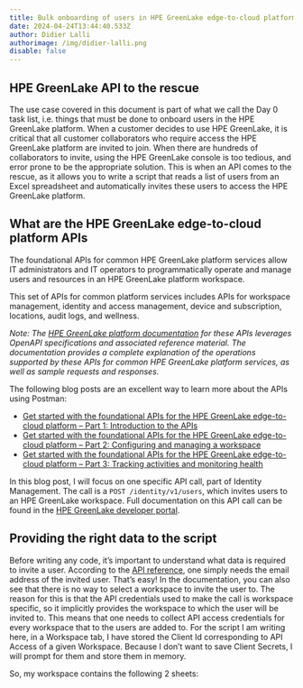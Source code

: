 ```yaml
---
title: Bulk onboarding of users in HPE GreenLake edge-to-cloud platform
date: 2024-04-24T13:44:40.533Z
author: Didier Lalli
authorimage: /img/didier-lalli.png
disable: false
---
```

## HPE GreenLake API to the rescue

The use case covered in this document is part of what we call the Day 0 task list, i.e. things that must be done to onboard users in the HPE GreenLake platform. When a customer decides to use HPE GreenLake, it is critical that all customer collaborators who require access the HPE GreenLake platform are invited to join. When there are hundreds of collaborators to invite, using the HPE GreenLake console is too tedious, and error prone to be the appropriate solution. This is when an API comes to the rescue, as it allows you to write a script that reads a list of users from an Excel spreadsheet and automatically invites these users to access the HPE GreenLake platform.

## What are the HPE GreenLake edge-to-cloud platform APIs

The foundational APIs for common HPE GreenLake platform services allow IT administrators and IT operators to programmatically operate and manage users and resources in an HPE GreenLake platform workspace.   

This set of APIs for common platform services includes APIs for workspace management, identity and access management, device and subscription, locations, audit logs, and wellness.  

*Note: The [HPE GreenLake platform documentation](https://developer.greenlake.hpe.com/docs/greenlake/services/) for these APIs leverages OpenAPI specifications and associated reference material. The documentation provides a complete explanation of the operations supported by these APIs for common HPE GreenLake platform services, as well as sample requests and responses.*  

The following blog posts are an excellent way to learn more about the APIs using Postman:

* [Get started with the foundational APIs for the HPE GreenLake edge-to-cloud platform – Part 1: Introduction to the APIs](https://developer.hpe.com/blog/get-started-with-the-foundational-apis-for-the-hpe-greenlake-edge-to-cloud-platform-%E2%80%93-part-1-introduction-to-the-apis/)
* [Get started with the foundational APIs for the HPE GreenLake edge-to-cloud platform – Part 2: Configuring and managing a workspace](https://developer.hpe.com/blog/get-started-with-the-foundational-apis-for-the-hpe-greenlake-edge-to-cloud-platform-%E2%80%93-part-2-configuring-and-managing-a-workspace/)
* [Get started with the foundational APIs for the HPE GreenLake edge-to-cloud platform – Part 3: Tracking activities and monitoring health](https://developer.hpe.com/blog/get-started-with-the-foundational-apis-for-the-hpe-greenlake-edge-to-cloud-platform-%E2%80%93-part-3-tracking-activities-and-monitoring-health/)

In this blog post, I will focus on one specific API call, part of Identity Management. The call is a `POST /identity/v1/users`, which invites users to an HPE GreenLake workspace. Full documentation on this API call can be found in the [HPE GreenLake developer portal](https://developer.greenlake.hpe.com/docs/greenlake/services/iam/workspaces/public/openapi/workspaces-v1/operation/invite_user_to_account_identity_v1_users_post/).

## Providing the right data to the script

Before writing any code, it’s important to understand what data is required to invite a user. According to the [API reference](https://developer.greenlake.hpe.com/docs/greenlake/services/iam/workspaces/public/openapi/workspaces-v1/operation/invite_user_to_account_identity_v1_users_post/), one simply needs the email address of the invited user. That’s easy! In the documentation, you can also see that there is no way to select a workspace to invite the user to. The reason for this is that the API credentials used to make the call is workspace specific, so it implicitly provides the workspace to which the user will be invited to. This means that one needs to collect API access credentials for every workspace that to the users are added to. For the script I am writing here, in a Workspace tab, I have stored the Client Id corresponding to API Access of a given Workspace. Because I don’t want to save Client Secrets, I will prompt for them and store them in memory.

So, my workspace contains the following 2 sheets: